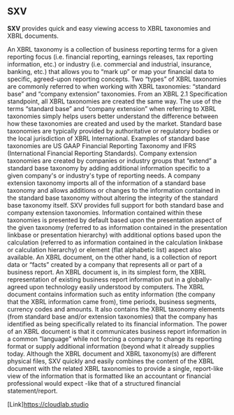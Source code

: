 ## SXV

**SXV** provides quick and easy viewing access to XBRL taxonomies and XBRL documents. 

An XBRL taxonomy is a collection of business reporting terms for a given reporting focus (i.e. financial reporting, earnings releases, tax reporting information, etc.) 
or industry (i.e. commercial and industrial, insurance, banking, etc.) that allows you to “mark up” or map your financial data to specific, agreed-upon reporting concepts. 
Two “types” of XBRL taxonomies are commonly referred to when working with XBRL taxonomies: “standard base” and “company extension” taxonomies.
From an XBRL 2.1 Specification standpoint, all XBRL taxonomies are created the same way. The use of the terms “standard base” and “company extension” 
when referring to XBRL taxonomies simply helps users better understand the difference between how these taxonomies are created and used by the market.
Standard base taxonomies are typically provided by authoritative or regulatory bodies or the local jurisdiction of XBRL International. 
Examples of standard base taxonomies are US GAAP Financial Reporting Taxonomy and IFRS (International Financial Reporting Standards). 
Company extension taxonomies are created by companies or industry groups that “extend” a standard base taxonomy by adding additional information 
specific to a given company's or industry's type of reporting needs. A company extension taxonomy imports all of the information of a standard 
base taxonomy and allows additions or changes to the information contained in the standard base taxonomy without altering the integrity of the 
standard base taxonomy itself.
SXV provides full support for both standard base and company extension taxonomies. Information contained within these taxonomies is presented 
by default based upon the presentation aspect of the given taxonomy (referred to as information contained in the presentation linkbase or 
presentation hierarchy) with additional options based upon the calculation (referred to as information contained in the calculation linkbase 
or calculation hierarchy) or element (flat alphabetic list) aspect also available.
An XBRL document, on the other hand, is a collection of report data or “facts” created by a company that represents all or part of a business report. 
An XBRL document is, in its simplest form, the XBRL representation of existing business report information put in a globally- agreed upon technology easily understood by computers.
The XBRL document contains information such as entity information (the company that the XBRL information came from), time periods, business segments, 
currency codes and amounts. It also contains the XBRL taxonomy elements (from standard base and/or extension taxonomies) that the company has identified as 
being specifically related to its financial information. The power of an XBRL document is that it communicates business report information in a common 
“language” while not forcing a company to change its reporting format or supply additional information (beyond what it already supplies today.
Although the XBRL document and XBRL taxonomy(s) are different physical files, SXV quickly and easily combines the content of the XBRL document with 
the related XBRL taxonomies to provide a single, report-like view of the information that is formatted like an accountant or financial professional 
would expect -like that of a structured financial statement/report.

[Link]https://cloudlab.studio

